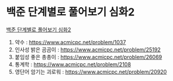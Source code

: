# 백준 단계별로 풀어보기 심화2

[백준 단계별로 풀어보기 심화2](https://www.acmicpc.net/step/54)

1. 약수 : <https://www.acmicpc.net/problem/1037>
2. 인사성 밝은 곰곰이 : <https://www.acmicpc.net/problem/25192>
3. 붙임성 좋은 총총이 : <https://www.acmicpc.net/problem/26069>
4. 통계학 : <https://www.acmicpc.net/problem/2108>
5. 영단어 암기는 괴로워 : <https://www.acmicpc.net/problem/20920>